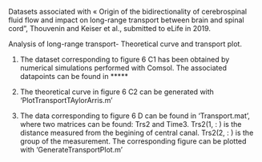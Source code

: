 Datasets associated with « Origin of the bidirectionality of cerebrospinal fluid flow and impact on long-range transport between brain and spinal cord”, Thouvenin and Keiser et al., submitted to eLife in 2019.


Analysis of long-range transport- Theoretical curve and transport plot.

1)	The dataset corresponding to figure 6 C1 has been obtained by numerical simulations performed with Comsol. The associated datapoints can be found in *****

2)	The theoretical curve in figure 6 C2 can be generated with ‘PlotTransportTAylorArris.m’
3)	The data corresponding to figure 6 D can be found in ‘Transport.mat’, where two matrices can be found: Trs2 and Time3. Trs2(1, : ) is the distance measured from the begining of central canal. Trs2(2, : ) is the group of the measurement. The corresponding figure can be plotted with ‘GenerateTransportPlot.m’ 
